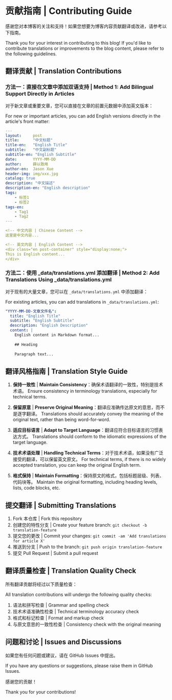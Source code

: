 # 贡献指南 | Contributing Guide

感谢您对本博客的关注和支持！如果您想要为博客内容贡献翻译或改进，请参考以下指南。

Thank you for your interest in contributing to this blog! If you'd like to contribute translations or improvements to the blog content, please refer to the following guidelines.

## 翻译贡献 | Translation Contributions

### 方法一：直接在文章中添加双语支持 | Method 1: Add Bilingual Support Directly in Articles

对于新文章或重要文章，您可以直接在文章的前置元数据中添加英文版本：

For new or important articles, you can add English versions directly in the article's front matter:

```yaml
---
layout:     post
title:      "中文标题"
title-en:   "English Title"
subtitle:   "中文副标题"
subtitle-en: "English Subtitle"
date:       YYYY-MM-DD
author:     薛以致用
author-en:  Jason Xue
header-img: img/xxx.jpg
catalog: true
description: "中文描述"
description-en: "English description"
tags:
    - 标签1
    - 标签2
tags-en:
    - Tag1
    - Tag2
---

<!-- 中文内容 | Chinese Content -->
这里是中文内容...

<!-- 英文内容 | English Content -->
<div class="en post-container" style="display:none;">
This is English content...
</div>
```

### 方法二：使用 _data/translations.yml 添加翻译 | Method 2: Add Translations Using _data/translations.yml

对于现有的大量文章，您可以在 `_data/translations.yml` 中添加翻译：

For existing articles, you can add translations in `_data/translations.yml`:

```yaml
"YYYY-MM-DD-文章文件名":
  title: "English Title"
  subtitle: "English Subtitle"
  description: "English Description"
  content: |
    English content in Markdown format...
    
    ## Heading
    
    Paragraph text...
```

## 翻译风格指南 | Translation Style Guide

1. **保持一致性** | **Maintain Consistency**：确保术语翻译的一致性，特别是技术术语。
   Ensure consistency in terminology translations, especially for technical terms.

2. **保留原意** | **Preserve Original Meaning**：翻译应准确传达原文的意思，而不是逐字翻译。
   Translations should accurately convey the meaning of the original text, rather than being word-for-word.

3. **适应目标语言** | **Adapt to Target Language**：翻译应符合目标语言的习惯表达方式。
   Translations should conform to the idiomatic expressions of the target language.

4. **技术术语处理** | **Handling Technical Terms**：对于技术术语，如果没有广泛接受的翻译，可以保留英文原文。
   For technical terms, if there is no widely accepted translation, you can keep the original English term.

5. **格式保持** | **Maintain Formatting**：保持原文的格式，包括标题层级、列表、代码块等。
   Maintain the original formatting, including heading levels, lists, code blocks, etc.

## 提交翻译 | Submitting Translations

1. Fork 本仓库 | Fork this repository
2. 创建您的特性分支 | Create your feature branch: `git checkout -b translation-feature`
3. 提交您的更改 | Commit your changes: `git commit -am 'Add translations for article X'`
4. 推送到分支 | Push to the branch: `git push origin translation-feature`
5. 提交 Pull Request | Submit a pull request

## 翻译质量检查 | Translation Quality Check

所有翻译贡献将经过以下质量检查：

All translation contributions will undergo the following quality checks:

1. 语法和拼写检查 | Grammar and spelling check
2. 技术术语准确性检查 | Technical terminology accuracy check
3. 格式和标记检查 | Format and markup check
4. 与原文意思的一致性检查 | Consistency check with the original meaning

## 问题和讨论 | Issues and Discussions

如果您有任何问题或建议，请在 GitHub Issues 中提出。

If you have any questions or suggestions, please raise them in GitHub Issues.

感谢您的贡献！

Thank you for your contributions!
